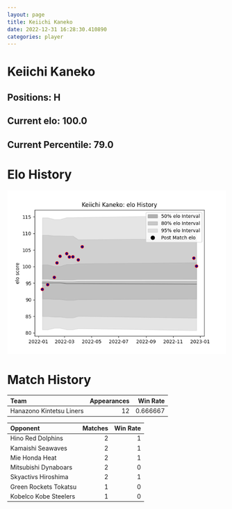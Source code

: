 ```yaml
---  
layout: page  
title: Keiichi Kaneko  
date: 2022-12-31 16:28:30.410890  
categories: player  
---
```

# Keiichi Kaneko

## Positions: H

## Current elo: 100.0

## Current Percentile: 79.0

# Elo History


![elo history](history_KeiichiKaneko.png)
# Match History


| Team                     |   Appearances |   Win Rate |
|:-------------------------|--------------:|-----------:|
| Hanazono Kintetsu Liners |            12 |   0.666667 |

| Opponent              |   Matches |   Win Rate |
|:----------------------|----------:|-----------:|
| Hino Red Dolphins     |         2 |          1 |
| Kamaishi Seawaves     |         2 |          1 |
| Mie Honda Heat        |         2 |          1 |
| Mitsubishi Dynaboars  |         2 |          0 |
| Skyactivs Hiroshima   |         2 |          1 |
| Green Rockets Tokatsu |         1 |          0 |
| Kobelco Kobe Steelers |         1 |          0 |